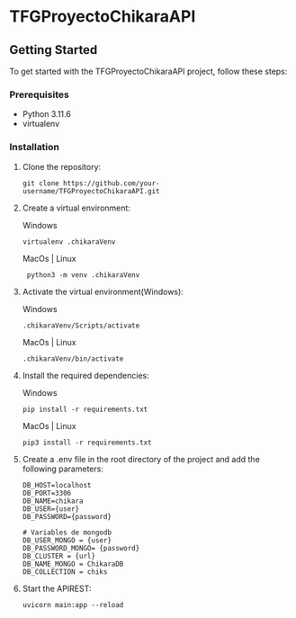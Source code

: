 # TFGProyectoChikaraAPI

## Getting Started

To get started with the TFGProyectoChikaraAPI project, follow these steps:

### Prerequisites

- Python 3.11.6
- virtualenv

### Installation

1. Clone the repository:

    ```shell
    git clone https://github.com/your-username/TFGProyectoChikaraAPI.git
    ```
2. Create a virtual environment:

    Windows
    ```shell
    virtualenv .chikaraVenv
    ```
   MacOs | Linux
   ```shell
    python3 -m venv .chikaraVenv
   ```
3. Activate the virtual environment(Windows):

    Windows
    ```shell
    .chikaraVenv/Scripts/activate
    ```
    
    MacOs | Linux

    ```shell
    .chikaraVenv/bin/activate
    ```

4. Install the required dependencies:

    Windows
    ```shell
    pip install -r requirements.txt
    ```
    MacOs | Linux

    ```shell
    pip3 install -r requirements.txt
    ```

5. Create a .env file in the root directory of the project and add the following parameters:

    ```
    DB_HOST=localhost
    DB_PORT=3306
    DB_NAME=chikara
    DB_USER={user}
    DB_PASSWORD={password}

    # Variables de mongodb
    DB_USER_MONGO = {user}
    DB_PASSWORD_MONGO= {password}
    DB_CLUSTER = {url}
    DB_NAME_MONGO = ChikaraDB
    DB_COLLECTION = chiks
    ```

6. Start the APIREST:

    ```shell
    uvicorn main:app --reload
    ```


